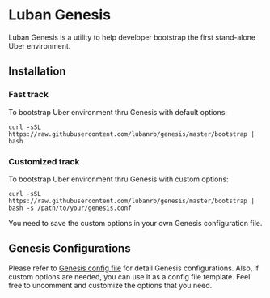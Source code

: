 # Luban Genesis

Luban Genesis is a utility to help developer bootstrap the first stand-alone Uber environment.

## Installation

### Fast track

To bootstrap Uber environment thru Genesis with default options: 

```
curl -sSL https://raw.githubusercontent.com/lubanrb/genesis/master/bootstrap | bash
```

### Customized track

To bootstrap Uber environment thru Genesis with custom options:

```
curl -sSL https://raw.githubusercontent.com/lubanrb/genesis/master/bootstrap | bash -s /path/to/your/genesis.conf
```

You need to save the custom options in your own Genesis configuration file.

## Genesis Configurations

Please refer to [Genesis config file](genesis.conf) for detail Genesis configurations. Also, if custom options are needed, you can use it as a config file template. Feel free to uncomment and customize the options that you need.
